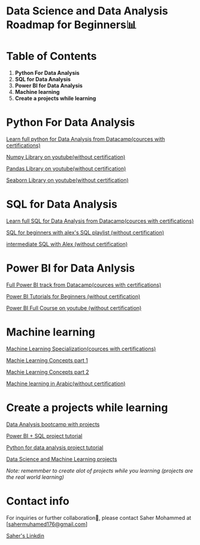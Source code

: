 # Data Science and Data Analysis Roadmap for Beginners📊

# Table of Contents
1. **Python For Data Analysis**
2. **SQL for Data Analysis**
4. **Power BI for Data Analysis**
5. **Machine learning**
6. **Create a projects while learning**

# Python For Data Analysis
[Learn full python for Data Analysis from Datacamp(cources with certifications)](https://app.datacamp.com/learn/career-tracks/data-analyst-with-python)

[Numpy Library on youtube(without certification)](https://youtu.be/9fcTq8PDWWA?si=q9d588vA1prrVZTJ)

[Pandas Library on youtube(without certification)](https://youtu.be/dUpyC40cF6Q?si=mTPRI_f4e0zjSc--)

[Seaborn Library on youtube(without certification)](https://youtu.be/kjkvfsrDuvA?si=Lrf9mKHlo193MkO5)


# SQL for Data Analysis

[Learn full SQL for Data Analysis from Datacamp(cources with certifications)](https://app.datacamp.com/learn/career-tracks/data-analyst-in-sql)

[SQL for beginners with alex's SQL playlist (without certification)](https://youtu.be/RSlqWnP-Dy8?si=DzvxkKRMmXXf5HdT)

[intermediate SQL with Alex (without certification)](https://youtu.be/9URM1_2S0ho?si=nExDq3Y4B6lfvqSP)



# Power BI for Data Anlysis
[Full Power BI track from Datacamp(cources with certifications)](https://app.datacamp.com/learn/career-tracks/data-analyst-in-power-bi)

[Power BI Tutorials for Beginners (without certification)](https://youtu.be/g0m5sEHPU-s?si=bRwOdgeTQzwrd1D1)

[Power BI Full Course on youtube (without certification)](https://youtu.be/9URM1_2S0ho?si=nExDq3Y4B6lfvqSP)



# Machine learning
[Machine Learning Specialization(cources with certifications)](https://www.coursera.org/specializations/machine-learning-introduction)

[Machie Learning Concepts part 1](https://www.youtube.com/watch?v=0p0o5cmgLdE&list=PLkguTFqZ9THFtRU9V-8ocNyG8iyw4RXBe&ab_channel=IntuitiveMachineLearning)

[Machie Learning Concepts part 2](https://www.youtube.com/watch?v=5dLG3JDk2VU&list=PLkguTFqZ9THEVyju5cMn6K_PELft-DHMw&ab_channel=IntuitiveMachineLearning)

[Machine learning in Arabic(without certification)](https://youtube.com/playlist?list=PL6-3IRz2XF5Vf1RAHyBo4tRzT8lEavPhR&si=1FzRE9zI536UvBu8)



# Create a projects while learning

[Data Analysis bootcamp with projects ](https://youtube.com/playlist?list=PLUaB-1hjhk8FE_XZ87vPPSfHqb6OcM0cF&si=TcbicKG2sbPG0N4j)

[Power BI + SQL project tutorial](https://youtu.be/5T9Bbe1RZGU?si=jfemqEgS0N7l2RjH)

[Python for data analysis project tutorial](https://youtu.be/R67XuYc9NQ4?si=-yuxEU_-oPPmJzsi)

[Data Science and Machine Learning projects](https://youtube.com/playlist?list=PLeo1K3hjS3ut2o1ay5Dqh-r1kq6ZU8W0M&si=m1cBAE3eeR43ygxU)



*Note: rememmber to create alot of projects while you learning (projects are the real world learning)*

# Contact info
For inquiries or further collaboration🥰, please contact Saher Mohammed at [sahermuhamed176@gmail.com] 

[Saher's Linkdin](https://www.linkedin.com/in/sahermuhamed/)


